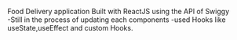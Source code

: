 Food Delivery application Built with ReactJS using the API of Swiggy  
-Still in the process of updating each components
-used Hooks like useState,useEffect and custom Hooks.
